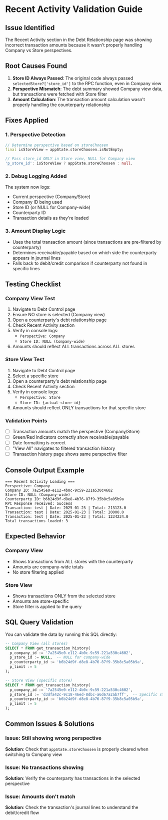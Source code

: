 # Recent Activity Validation Guide

## Issue Identified
The Recent Activity section in the Debt Relationship page was showing incorrect transaction amounts because it wasn't properly handling Company vs Store perspectives.

## Root Causes Found

1. **Store ID Always Passed**: The original code always passed `selectedStore?['store_id']` to the RPC function, even in Company view
2. **Perspective Mismatch**: The debt summary showed Company view data, but transactions were fetched with Store filter
3. **Amount Calculation**: The transaction amount calculation wasn't properly handling the counterparty relationship

## Fixes Applied

### 1. Perspective Detection
```dart
// Determine perspective based on storeChoosen
final isStoreView = appState.storeChoosen.isNotEmpty;

// Pass store_id ONLY in Store view, NULL for Company view
'p_store_id': isStoreView ? appState.storeChoosen : null,
```

### 2. Debug Logging Added
The system now logs:
- Current perspective (Company/Store)
- Company ID being used
- Store ID (or NULL for Company-wide)
- Counterparty ID
- Transaction details as they're loaded

### 3. Amount Display Logic
- Uses the total transaction amount (since transactions are pre-filtered by counterparty)
- Determines receivable/payable based on which side the counterparty appears in journal lines
- Falls back to debit/credit comparison if counterparty not found in specific lines

## Testing Checklist

### Company View Test
1. Navigate to Debt Control page
2. Ensure NO store is selected (Company view)
3. Open a counterparty's debt relationship page
4. Check Recent Activity section
5. Verify in console logs:
   - `Perspective: Company`
   - `Store ID: NULL (Company-wide)`
6. Amounts should reflect ALL transactions across ALL stores

### Store View Test
1. Navigate to Debt Control page
2. Select a specific store
3. Open a counterparty's debt relationship page
4. Check Recent Activity section
5. Verify in console logs:
   - `Perspective: Store`
   - `Store ID: {actual-store-id}`
6. Amounts should reflect ONLY transactions for that specific store

### Validation Points
- [ ] Transaction amounts match the perspective (Company/Store)
- [ ] Green/Red indicators correctly show receivable/payable
- [ ] Date formatting is correct
- [ ] "View All" navigates to filtered transaction history
- [ ] Transaction history page shows same perspective filter

## Console Output Example
```
=== Recent Activity Loading ===
Perspective: Company
Company ID: 7a2545e0-e112-4b0c-9c59-221a530c4602
Store ID: NULL (Company-wide)
Counterparty ID: b6b24d9f-d8e8-4b76-87f9-35b8c5a05b9a
RPC Response received: Success
Transaction: test | Date: 2025-01-23 | Total: 213123.0
Transaction: test | Date: 2025-01-23 | Total: 20000.0
Transaction: test | Date: 2025-01-23 | Total: 1234234.0
Total transactions loaded: 3
```

## Expected Behavior

### Company View
- Shows transactions from ALL stores with the counterparty
- Amounts are company-wide totals
- No store filtering applied

### Store View  
- Shows transactions ONLY from the selected store
- Amounts are store-specific
- Store filter is applied to the query

## SQL Query Validation
You can validate the data by running this SQL directly:

```sql
-- Company View (all stores)
SELECT * FROM get_transaction_history(
  p_company_id := '7a2545e0-e112-4b0c-9c59-221a530c4602',
  p_store_id := NULL,  -- NULL for company-wide
  p_counterparty_id := 'b6b24d9f-d8e8-4b76-87f9-35b8c5a05b9a',
  p_limit := 5
);

-- Store View (specific store)
SELECT * FROM get_transaction_history(
  p_company_id := '7a2545e0-e112-4b0c-9c59-221a530c4602',
  p_store_id := 'd3dfa42c-9c18-46ed-8dbc-a6d67a2ab7ff',  -- Specific store
  p_counterparty_id := 'b6b24d9f-d8e8-4b76-87f9-35b8c5a05b9a',
  p_limit := 5
);
```

## Common Issues & Solutions

### Issue: Still showing wrong perspective
**Solution**: Check that `appState.storeChoosen` is properly cleared when switching to Company view

### Issue: No transactions showing
**Solution**: Verify the counterparty has transactions in the selected perspective

### Issue: Amounts don't match
**Solution**: Check the transaction's journal lines to understand the debit/credit flow